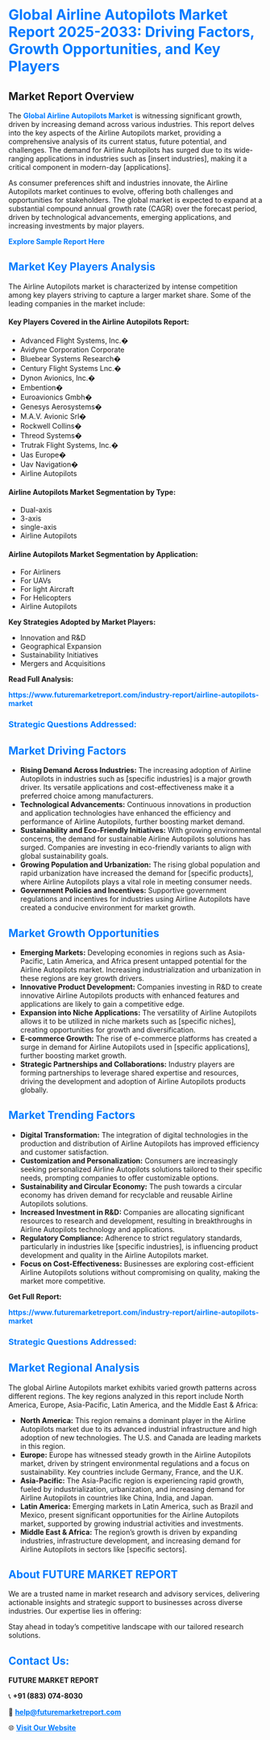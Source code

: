 <h1 style="color: #007BFF;">Global Airline Autopilots Market Report 2025-2033: Driving Factors, Growth Opportunities, and Key Players</h1>

<section id="overview">
<h2>Market Report Overview</h2>
<p>The <a href="https://www.futuremarketreport.com/industry-report/airline-autopilots-market" style="color: #007BFF; text-decoration: none;"><strong>Global Airline Autopilots Market</strong></a> is witnessing significant growth, driven by increasing demand across various industries. This report delves into the key aspects of the Airline Autopilots market, providing a comprehensive analysis of its current status, future potential, and challenges. The demand for Airline Autopilots has surged due to its wide-ranging applications in industries such as [insert industries], making it a critical component in modern-day [applications].</p>
<p>As consumer preferences shift and industries innovate, the Airline Autopilots market continues to evolve, offering both challenges and opportunities for stakeholders. The global market is expected to expand at a substantial compound annual growth rate (CAGR) over the forecast period, driven by technological advancements, emerging applications, and increasing investments by major players.</p>
</section>

<section id="overview">
<p><a href="https://www.futuremarketreport.com/request-sample/reportId=106622" style="color: #007BFF; text-decoration: none;"><strong>Explore Sample Report Here</strong></a></p>
</section>

<section id="key-players">
<h2 style="color: #007BFF;">Market Key Players Analysis</h2>
<p>The Airline Autopilots market is characterized by intense competition among key players striving to capture a larger market share. Some of the leading companies in the market include:</p>
<h4>Key Players Covered in the Airline Autopilots Report:</h4>
<ul><li>Advanced Flight Systems, Inc.�</li><li>Avidyne Corporation Corporate</li><li>Bluebear Systems Research�</li><li>Century Flight Systems Lnc.�</li><li>Dynon Avionics, Inc.�</li><li>Embention�</li><li>Euroavionics Gmbh�</li><li>Genesys Aerosystems�</li><li>M.A.V. Avionic Srl�</li><li>Rockwell Collins�</li><li>Threod Systems�</li><li>Trutrak Flight Systems, Inc.�</li><li>Uas Europe�</li><li>Uav Navigation�</li><li>Airline Autopilots</li></ul>
<h4>Airline Autopilots Market Segmentation by Type:</h4>
<ul><li>Dual-axis</li><li>3-axis</li><li>single-axis</li><li>Airline Autopilots</li></ul>

<h4>Airline Autopilots Market Segmentation by Application:</h4>
<ul><li>For Airliners</li><li>For UAVs</li><li>For light Aircraft</li><li>For Helicopters</li><li>Airline Autopilots</li></ul>
<p><strong>Key Strategies Adopted by Market Players:</strong></p>
<ul>
<li>Innovation and R&D</li>
<li>Geographical Expansion</li>
<li>Sustainability Initiatives</li>
<li>Mergers and Acquisitions</li>
</ul>
</section>

<section>
<p><strong>Read Full Analysis: </strong></p><a href="https://www.futuremarketreport.com/industry-report/airline-autopilots-market" style="color: #007BFF; text-decoration: none;"><strong>https://www.futuremarketreport.com/industry-report/airline-autopilots-market</strong></a>
<h3 style="color: #007BFF;">Strategic Questions Addressed:</h3>
</section>

<section id="driving-factors">
<h2 style="color: #007BFF;">Market Driving Factors</h2>
<ul>
<li><strong>Rising Demand Across Industries:</strong> The increasing adoption of Airline Autopilots in industries such as [specific industries] is a major growth driver. Its versatile applications and cost-effectiveness make it a preferred choice among manufacturers.</li>
<li><strong>Technological Advancements:</strong> Continuous innovations in production and application technologies have enhanced the efficiency and performance of Airline Autopilots, further boosting market demand.</li>
<li><strong>Sustainability and Eco-Friendly Initiatives:</strong> With growing environmental concerns, the demand for sustainable Airline Autopilots solutions has surged. Companies are investing in eco-friendly variants to align with global sustainability goals.</li>
<li><strong>Growing Population and Urbanization:</strong> The rising global population and rapid urbanization have increased the demand for [specific products], where Airline Autopilots plays a vital role in meeting consumer needs.</li>
<li><strong>Government Policies and Incentives:</strong> Supportive government regulations and incentives for industries using Airline Autopilots have created a conducive environment for market growth.</li>
</ul>
</section>

<section id="growth-opportunities">
<h2 style="color: #007BFF;">Market Growth Opportunities</h2>
<ul>
<li><strong>Emerging Markets:</strong> Developing economies in regions such as Asia-Pacific, Latin America, and Africa present untapped potential for the Airline Autopilots market. Increasing industrialization and urbanization in these regions are key growth drivers.</li>
<li><strong>Innovative Product Development:</strong> Companies investing in R&D to create innovative Airline Autopilots products with enhanced features and applications are likely to gain a competitive edge.</li>
<li><strong>Expansion into Niche Applications:</strong> The versatility of Airline Autopilots allows it to be utilized in niche markets such as [specific niches], creating opportunities for growth and diversification.</li>
<li><strong>E-commerce Growth:</strong> The rise of e-commerce platforms has created a surge in demand for Airline Autopilots used in [specific applications], further boosting market growth.</li>
<li><strong>Strategic Partnerships and Collaborations:</strong> Industry players are forming partnerships to leverage shared expertise and resources, driving the development and adoption of Airline Autopilots products globally.</li>
</ul>
</section>

<section id="trending-factors">
<h2 style="color: #007BFF;">Market Trending Factors</h2>
<ul>
<li><strong>Digital Transformation:</strong> The integration of digital technologies in the production and distribution of Airline Autopilots has improved efficiency and customer satisfaction.</li>
<li><strong>Customization and Personalization:</strong> Consumers are increasingly seeking personalized Airline Autopilots solutions tailored to their specific needs, prompting companies to offer customizable options.</li>
<li><strong>Sustainability and Circular Economy:</strong> The push towards a circular economy has driven demand for recyclable and reusable Airline Autopilots solutions.</li>
<li><strong>Increased Investment in R&D:</strong> Companies are allocating significant resources to research and development, resulting in breakthroughs in Airline Autopilots technology and applications.</li>
<li><strong>Regulatory Compliance:</strong> Adherence to strict regulatory standards, particularly in industries like [specific industries], is influencing product development and quality in the Airline Autopilots market.</li>
<li><strong>Focus on Cost-Effectiveness:</strong> Businesses are exploring cost-efficient Airline Autopilots solutions without compromising on quality, making the market more competitive.</li>
</ul>
</section>

<section>
<p><strong>Get Full Report: </strong></p><a href="https://www.futuremarketreport.com/industry-report/airline-autopilots-market" style="color: #007BFF; text-decoration: none;"><strong>https://www.futuremarketreport.com/industry-report/airline-autopilots-market</strong></a>
<h3 style="color: #007BFF;">Strategic Questions Addressed:</h3>
</section>


<section id="regional-analysis">
<h2 style="color: #007BFF;">Market Regional Analysis</h2>
<p>The global Airline Autopilots market exhibits varied growth patterns across different regions. The key regions analyzed in this report include North America, Europe, Asia-Pacific, Latin America, and the Middle East & Africa:</p>
<ul>
<li><strong>North America:</strong> This region remains a dominant player in the Airline Autopilots market due to its advanced industrial infrastructure and high adoption of new technologies. The U.S. and Canada are leading markets in this region.</li>
<li><strong>Europe:</strong> Europe has witnessed steady growth in the Airline Autopilots market, driven by stringent environmental regulations and a focus on sustainability. Key countries include Germany, France, and the U.K.</li>
<li><strong>Asia-Pacific:</strong> The Asia-Pacific region is experiencing rapid growth, fueled by industrialization, urbanization, and increasing demand for Airline Autopilots in countries like China, India, and Japan.</li>
<li><strong>Latin America:</strong> Emerging markets in Latin America, such as Brazil and Mexico, present significant opportunities for the Airline Autopilots market, supported by growing industrial activities and investments.</li>
<li><strong>Middle East & Africa:</strong> The region’s growth is driven by expanding industries, infrastructure development, and increasing demand for Airline Autopilots in sectors like [specific sectors].</li>
</ul>
</section>

<footer>
<h2 style="color: #007BFF;">About FUTURE MARKET REPORT</h2>
<p>We are a trusted name in market research and advisory services, delivering actionable insights and strategic support to businesses across diverse industries. Our expertise lies in offering:</p>

<p>Stay ahead in today’s competitive landscape with our tailored research solutions.</p>

<h2 style="color: #007BFF;">Contact Us:</h2>
<p><strong>FUTURE MARKET REPORT</strong></p>
<p>📞 <strong>+91 (883) 074-8030</strong></p>
<p>📧 <strong><a href="mailto:help@futuremarketreport.com" style="color: #007BFF;">help@futuremarketreport.com</a></strong></p>
<p>🌐 <strong><a href="https://www.futuremarketreport.com/" style="color: #007BFF;">Visit Our Website</a></strong></p>
</footer>